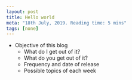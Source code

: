 ```yaml
---
layout: post
title: Hello world
meta: "18th July, 2019. Reading time: 5 mins"
tags: [none]
---
```


- Objective of this blog
  - What do I get out of it?
  - What do you get out of it?
  - Frequency and date of release
  - Possible topics of each week
  
